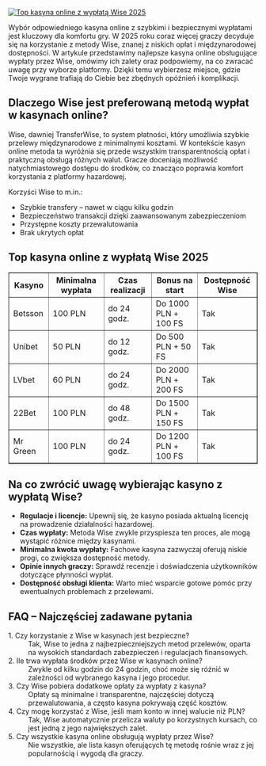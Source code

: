 [![Top kasyna online z wypłatą Wise 2025](https://123-caf.pages.dev/gitsignup.png)](https://vrmoo.ru/Bt82HjjY)

<div> <p>Wybór odpowiedniego kasyna online z szybkimi i bezpiecznymi wypłatami jest kluczowy dla komfortu gry. W 2025 roku coraz więcej graczy decyduje się na korzystanie z metody Wise, znanej z niskich opłat i międzynarodowej dostępności. W artykule przedstawimy najlepsze kasyna online obsługujące wypłaty przez Wise, omówimy ich zalety oraz podpowiemy, na co zwracać uwagę przy wyborze platformy. Dzięki temu wybierzesz miejsce, gdzie Twoje wygrane trafiają do Ciebie bez zbędnych opóźnień i komplikacji.</p>  <h2>Dlaczego Wise jest preferowaną metodą wypłat w kasynach online?</h2> <p>Wise, dawniej TransferWise, to system płatności, który umożliwia szybkie przelewy międzynarodowe z minimalnymi kosztami. W kontekście kasyn online metoda ta wyróżnia się przede wszystkim transparentnością opłat i praktyczną obsługą różnych walut. Gracze doceniają możliwość natychmiastowego dostępu do środków, co znacząco poprawia komfort korzystania z platformy hazardowej.</p> <p>Korzyści Wise to m.in.:</p> <ul> <li>Szybkie transfery – nawet w ciągu kilku godzin</li> <li>Bezpieczeństwo transakcji dzięki zaawansowanym zabezpieczeniom</li> <li>Przystępne koszty przewalutowania</li> <li>Brak ukrytych opłat</li> </ul>  <h2>Top kasyna online z wypłatą Wise 2025</h2> <table border="1" cellspacing="0" cellpadding="5"> <thead> <tr> <th>Kasyno</th> <th>Minimalna wypłata</th> <th>Czas realizacji</th> <th>Bonus na start</th> <th>Dostępność Wise</th> </tr> </thead> <tbody> <tr> <td>Betsson</td> <td>100 PLN</td> <td>do 24 godz.</td> <td>Do 1000 PLN + 100 FS</td> <td>Tak</td> </tr> <tr> <td>Unibet</td> <td>50 PLN</td> <td>do 12 godz.</td> <td>Do 500 PLN + 50 FS</td> <td>Tak</td> </tr> <tr> <td>LVbet</td> <td>60 PLN</td> <td>do 24 godz.</td> <td>Do 2000 PLN + 200 FS</td> <td>Tak</td> </tr> <tr> <td>22Bet</td> <td>100 PLN</td> <td>do 48 godz.</td> <td>Do 1500 PLN + 150 FS</td> <td>Tak</td> </tr> <tr> <td>Mr Green</td> <td>100 PLN</td> <td>do 24 godz.</td> <td>Do 1200 PLN + 100 FS</td> <td>Tak</td> </tr> </tbody> </table>  <h2>Na co zwrócić uwagę wybierając kasyno z wypłatą Wise?</h2> <ul> <li><strong>Regulacje i licencje:</strong> Upewnij się, że kasyno posiada aktualną licencję na prowadzenie działalności hazardowej.</li> <li><strong>Czas wypłaty:</strong> Metoda Wise zwykle przyspiesza ten proces, ale mogą wystąpić różnice między kasynami.</li> <li><strong>Minimalna kwota wypłaty:</strong> Fachowe kasyna zazwyczaj oferują niskie progi, co zwiększa dostępność metody.</li> <li><strong>Opinie innych graczy:</strong> Sprawdź recenzje i doświadczenia użytkowników dotyczące płynności wypłat.</li> <li><strong>Dostępność obsługi klienta:</strong> Warto mieć wsparcie gotowe pomóc przy ewentualnych problemach z przelewami.</li> </ul>  <h2>FAQ – Najczęściej zadawane pytania</h2> <dl> <dt>1. Czy korzystanie z Wise w kasynach jest bezpieczne?</dt> <dd>Tak, Wise to jedna z najbezpieczniejszych metod przelewów, oparta na wysokich standardach zabezpieczeń i regulacjach finansowych.</dd>  <dt>2. Ile trwa wypłata środków przez Wise w kasynach online?</dt> <dd>Zwykle od kilku godzin do 24 godzin, choć może się różnić w zależności od wybranego kasyna i jego procedur.</dd>  <dt>3. Czy Wise pobiera dodatkowe opłaty za wypłaty z kasyna?</dt> <dd>Opłaty są minimalne i transparentne, najczęściej dotyczą przewalutowania, a często kasyna pokrywają część kosztów.</dd>  <dt>4. Czy mogę korzystać z Wise, jeśli mam konto w innej walucie niż PLN?</dt> <dd>Tak, Wise automatycznie przelicza waluty po korzystnych kursach, co jest jedną z jego największych zalet.</dd>  <dt>5. Czy wszystkie kasyna online obsługują wypłaty przez Wise?</dt> <dd>Nie wszystkie, ale lista kasyn oferujących tę metodę rośnie wraz z jej popularnością i wygodą dla graczy.</dd> </dl> </div>